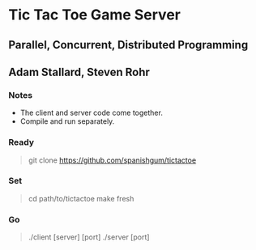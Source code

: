 #  Tic Tac Toe Game Server
##  Parallel, Concurrent, Distributed Programming
##  Adam Stallard, Steven Rohr


### Notes

*  The client and server code come together.
*  Compile and run separately.



### Ready

  > git clone https://github.com/spanishgum/tictactoe



### Set

  >   cd path/to/tictactoe
  >   make fresh



### Go

  > ./client [server] [port]
  > ./server [port]
